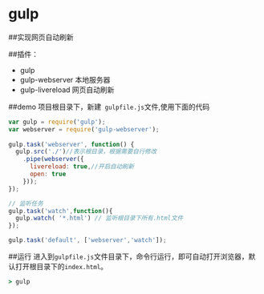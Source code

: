 # gulp

##实现网页自动刷新

##插件：
* gulp 
* gulp-webserver 本地服务器
* gulp-livereload 网页自动刷新

##demo 
项目根目录下，新建` gulpfile.js`文件,使用下面的代码
```js
var gulp = require('gulp');
var webserver = require('gulp-webserver'); 
 
gulp.task('webserver', function() {
  gulp.src('./')//表示根目录，根据需要自行修改
    .pipe(webserver({
      livereload: true,//开启自动刷新
      open: true
    }));
});

// 监听任务
gulp.task('watch',function(){
  gulp.watch( '*.html') // 监听根目录下所有.html文件
});

gulp.task('default', ['webserver','watch']);
```

##运行
进入到`gulpfile.js`文件目录下，命令行运行，即可自动打开浏览器，默认打开根目录下的`index.html`。
```cmd
> gulp
```

